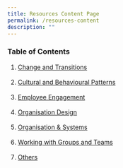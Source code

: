 ```yaml
---
title: Resources Content Page
permalink: /resources-content
description: ""
---
```

<h3>Table of Contents</h3>

1.  <a href="https://cscollege-test-staging.netlify.app/resources/change-and-transitions">Change and Transitions</a>
<br><br>
2. <a href="https://cscollege-test-staging.netlify.app/resources/cultural">Cultural and Behavioural Patterns</a>
<br><br>
3. <a href="https://cscollege-test-staging.netlify.app/resources/employee-engagement">Employee Engagement</a>
<br><br>
4. <a href= "https://cscollege-test-staging.netlify.app/resources/organisation-design">Organisation Design</a>
<br><br>
5. <a href="https://cscollege-test-staging.netlify.app/resources/organisation-and-systems">Organisation & Systems</a>
<br><br>
6. <a href="https://cscollege-test-staging.netlify.app/resources/working-with-groups-and-teams"> Working with Groups and Teams</a>
<br><br>
7. <a href="https://cscollege-test-staging.netlify.app/resources/others">Others</a>
